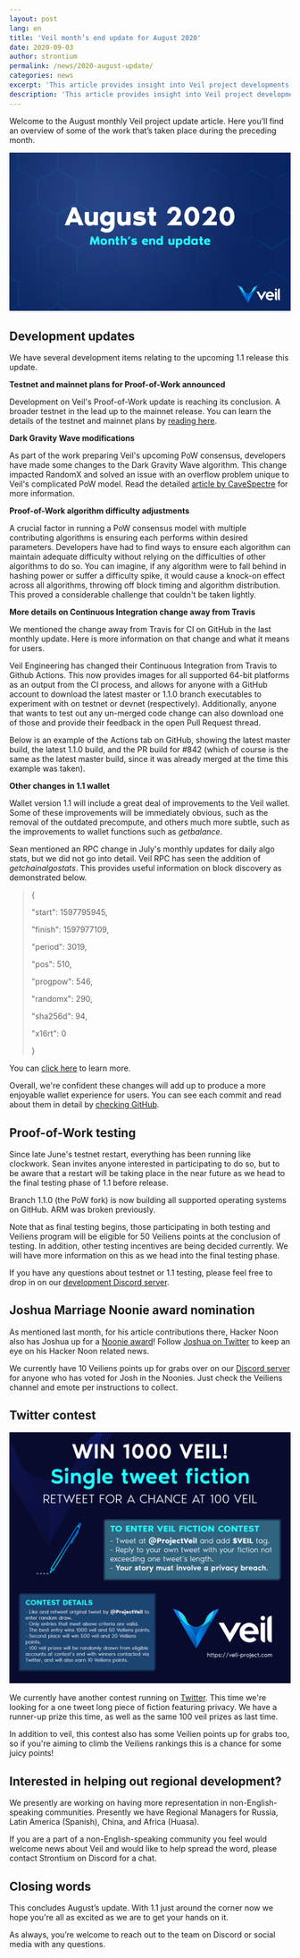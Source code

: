 ```yaml
---
layout: post
lang: en
title: 'Veil month’s end update for August 2020'
date: 2020-09-03
author: strontium
permalink: /news/2020-august-update/
categories: news
excerpt: 'This article provides insight into Veil project developments for the month of August 2020.'
description: 'This article provides insight into Veil project developments for the month of August 2020.'
---
```


Welcome to the August monthly Veil project update article. Here you’ll find an overview of some of the work that’s taken place during the preceding month. 

![](/uploads/news/2020-09-03-update.png)

## Development updates

We have several development items relating to the upcoming 1.1 release this update.

**Testnet and mainnet plans for Proof-of-Work announced**

Development on Veil's Proof-of-Work update is reaching its conclusion. A broader testnet in the lead up to the mainnet release. You can learn the details of the testnet and mainnet plans by [reading here](https://veil-project.com/blog/pow-update/).

**Dark Gravity Wave modifications**

As part of the work preparing Veil's upcoming PoW consensus, developers have made some changes to the Dark Gravity Wave algorithm. This change impacted RandomX and solved an issue with an overflow problem unique to Veil's complicated PoW model. Read the detailed [article by CaveSpectre](https://veil-project.com/blog/devnet-update/) for more information.

**Proof-of-Work algorithm difficulty adjustments**

A crucial factor in running a PoW consensus model with multiple contributing algorithms is ensuring each performs within desired parameters. Developers have had to find ways to ensure each algorithm can maintain adequate difficulty without relying on the difficulties of other algorithms to do so. You can imagine, if any algorithm were to fall behind in hashing power or suffer a difficulty spike, it would cause a knock-on effect across all algorithms, throwing off block timing and algorithm distribution. This proved a considerable challenge that couldn't be taken lightly.

**More details on Continuous Integration change away from Travis**

We mentioned the change away from Travis for CI on GitHub in the last monthly update. Here is more information on that change and what it means for users.

Veil Engineering has changed their Continuous Integration from Travis to Github Actions.  This now provides images for all supported 64-bit platforms as an output from the CI process, and allows for anyone with a GitHub account to download the latest master or 1.1.0 branch executables to experiment with on testnet or devnet (respectively). Additionally, anyone that wants to test out any un-merged code change can also download one of those and provide their feedback in the open Pull Request thread.

Below is an example of the Actions tab on GitHub, showing the latest master build, the latest 1.1.0 build, and the PR build for #842 (which of course is the same as the latest master build, since it was already merged at the time this example was taken).

**Other changes in 1.1 wallet**

Wallet version 1.1 will include a great deal of improvements to the Veil wallet. Some of these improvements will be immediately obvious, such as the removal of the outdated precompute, and others much more subtle, such as the improvements to wallet functions such as *getbalance*.

Sean mentioned an RPC change in July's monthly updates for daily algo stats, but we did not go into detail. Veil RPC has seen the addition of *getchainalgostats*. This provides useful information on block discovery as demonstrated below.

>{
>
>  "start": 1597795945,
>
>  "finish": 1597977109,
>
>  "period": 3019,
>
>  "pos": 510,
>
>  "progpow": 546,
>
>  "randomx": 290,
>
>  "sha256d": 94,
>
>  "x16rt": 0
>
> }

You can [click here](https://github.com/Veil-Project/veil/pull/833) to learn more.

Overall, we're confident these changes will add up to produce a more enjoyable wallet experience for users. You can see each commit and read about them in detail by [checking GitHub]( https://github.com/Veil-Project/veil/pull/821/commits).

## Proof-of-Work testing

Since late June's testnet restart, everything has been running like clockwork. Sean invites anyone interested in participating to do so, but to be aware that a restart will be taking place in the near future as we head to the final testing phase of 1.1 before release.

Branch 1.1.0 (the PoW fork) is now building all supported operating systems on GitHub. ARM was broken previously.

Note that as final testing begins, those participating in both testing and Veiliens program will be eligible for 50 Veiliens points at the conclusion of testing. In addition, other testing incentives are being decided currently. We will have more information on this as we head into the final testing phase.

If you have any questions about testnet or 1.1 testing, please feel free to drop in on our [development Discord server](https://discord.gg/5V3Y5Mf).

## Joshua Marriage Noonie award nomination

As mentioned last month, for his article contributions there, Hacker Noon also has Joshua up for a [Noonie award]( https://noonies.tech/)!  Follow [Joshua on Twitter]( https://twitter.com/satoshua) to keep an eye on his Hacker Noon related news.

We currently have 10 Veiliens points up for grabs over on our [Discord server](https://discord.veil-project.com/) for anyone who has voted for Josh in the Noonies. Just check the Veiliens channel and emote per instructions to collect.

## Twitter contest

![](/uploads/news/2020-09-03-contest.png)

We currently have another contest running on [Twitter](https://twitter.com/ProjectVeil/status/1299391296704929792). This time we're looking for a one tweet long piece of fiction featuring privacy. We have a runner-up prize this time, as well as the same 100 veil prizes as last time.

In addition to veil, this contest also has some Veilien points up for grabs too, so if you're aiming to climb the Veiliens rankings this is a chance for some juicy points!

## Interested in helping out regional development?

We presently are working on having more representation in non-English-speaking communities. Presently we have Regional Managers for Russia, Latin America (Spanish), China, and Africa (Huasa).

If you are a part of a non-English-speaking community you feel would welcome news about Veil and would like to help spread the word, please contact Strontium on Discord for a chat.


## Closing words

This concludes August’s update. With 1.1 just around the corner now we hope you're all as excited as we are to get your hands on it.

As always, you’re welcome to reach out to the team on Discord or social media with any questions.